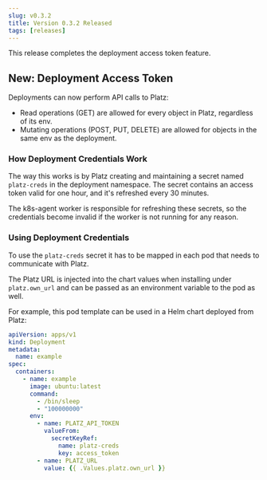 ```yaml
---
slug: v0.3.2
title: Version 0.3.2 Released
tags: [releases]
---
```


This release completes the deployment access token feature.

<!-- truncate -->

## New: Deployment Access Token

Deployments can now perform API calls to Platz:

* Read operations (GET) are allowed for every object in Platz, regardless of its env.
* Mutating operations (POST, PUT, DELETE) are allowed for objects in the same env as the deployment.

### How Deployment Credentials Work

The way this works is by Platz creating and maintaining a secret named `platz-creds` in the deployment namespace. The secret contains an access token valid for one hour, and it's refreshed every 30 minutes.

The k8s-agent worker is responsible for refreshing these secrets, so the credentials become invalid if the worker is not running for any reason.

### Using Deployment Credentials

To use the `platz-creds` secret it has to be mapped in each pod that needs to communicate with Platz.

The Platz URL is injected into the chart values when installing under `platz.own_url` and can be passed as an environment variable to the pod as well.

For example, this pod template can be used in a Helm chart deployed from Platz:

``` yaml
apiVersion: apps/v1
kind: Deployment
metadata:
  name: example
spec:
  containers:
    - name: example
      image: ubuntu:latest
      command:
        - /bin/sleep
        - "100000000"
      env:
        - name: PLATZ_API_TOKEN
          valueFrom:
            secretKeyRef:
              name: platz-creds
              key: access_token
        - name: PLATZ_URL
          value: {{ .Values.platz.own_url }}
```
